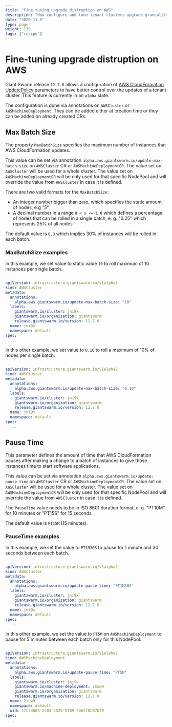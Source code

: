 ```yaml
---
title: "Fine-tuning upgrade distruption on AWS"
description: "How configure and tune tenant clusters upgrade granuality."
date: "2020-11-5"
type: page
weight: 130
tags: ["recipe"]
---
```


# Fine-tuning upgrade distruption on AWS

Giant Swarm release `12.7.0` allows a configuration of [AWS CloudFormation UpdatePolicy](https://docs.aws.amazon.com/AWSCloudFormation/latest/UserGuide/aws-attribute-updatepolicy.html) parameters to have better control over the updates of a tenant cluster. This feature is currently in an `alpha` state.

The configuration is done via annotations on `AWSCluster` or `AWSMachineDeployment`. They can be added either at creation time or they can be added on already created CRs.

## Max Batch Size

The property `MaxBatchSize` specifies the maximum number of instances that AWS CloudFormation updates.

This value can be set via annotation `alpha.aws.giantswarm.io/update-max-batch-size` on `AWSCluster` CR or `AWSMachineDeploymentCR`. The value set on `AWSCluster` will be used for a whole cluster. The value set on `AWSMachineDeploymentCR` will be only used for that specific NodePool and will override the value from `AWSCluster` in case it is defined.

There are two valid formats for the `MaxBatchSize`:

* An integer number bigger than zero, which specifies the static amount of nodes, e.g "5"
* A decimal number in a range `0 < x <= 1.0` which defines a percentage of nodes that can be rolled in a single batch, e. g. "0.25" which represents 25% of all nodes

The default value is `0.3` which implies 30% of instances will be rolled in each batch.

### MaxBatchSize examples

In this example, we set value to static value `10` to roll maximum of 10 instances per single batch.

```yaml

apiVersion: infrastructure.giantswarm.io/v1alpha2
kind: AWSCluster
metadata:
  annotations:
    alpha.aws.giantswarm.io/update-max-batch-size: "10"
  labels:
    giantswarm.io/cluster: jni9x
    giantswarm.io/organization: giantswarm
    release.giantswarm.io/version: 12.7.0
  name: jni9x
  namespace: default
spec:
 ....

```

In this other example, we set value to `0.10` to roll a maximum of 10% of nodes per single batch.

```yaml

apiVersion: infrastructure.giantswarm.io/v1alpha2
kind: AWSCluster
metadata:
  annotations:
    alpha.aws.giantswarm.io/update-max-batch-size: "0.10"
  labels:
    giantswarm.io/cluster: jni9x
    giantswarm.io/organization: giantswarm
    release.giantswarm.io/version: 12.7.0
  name: jni9x
  namespace: default
spec:
 ....

```

## Pause Time

This parameter defines the amount of time that AWS CloudFormation pauses after making a change to a batch of instances to give those instances time to start software applications.

This value can be set via annotation `alpha.aws.giantswarm.io/update-pause-time` on `AWSCluster` CR or `AWSMachineDeploymentCR`. The value set on `AWSCluster` will be used for a whole cluster. The value set on `AWSMachineDeploymentCR` will be only used for that specific NodePool and will override the value from `AWSCluster` in case it is defined.

The `PauseTime` value needs to be in ISO 8601 duration format, e. g. "PT10M" for 10 minutes or "PT15S" for 15 seconds.

The default value is `PT15M` (15 minutes).

### PauseTime examples

In this example, we set the value to `PT1M30S` to pause for 1 minute and 30 seconds between each batch.

```yaml

apiVersion: infrastructure.giantswarm.io/v1alpha2
kind: AWSCluster
metadata:
  annotations:
    alpha.aws.giantswarm.io/update-pause-time: "PT1M30S"
  labels:
    giantswarm.io/cluster: jni9x
    giantswarm.io/organization: giantswarm
    release.giantswarm.io/version: 12.7.0
  name: jni9x
  namespace: default
spec:
 ....

```

In this other example, we set the value to `PT5M` on `AWSMachineDeployment` to pause for 5 minutes between each batch only for this NodePool.

```yaml

apiVersion: infrastructure.giantswarm.io/v1alpha2
kind: AWSMachineDeployment
metadata:
  annotations:
    alpha.aws.giantswarm.io/update-pause-time: "PT5M"
  labels:
    giantswarm.io/cluster: jni9x
    giantswarm.io/machine-deployment: 2suw9
    giantswarm.io/organization: giantswarm
    release.giantswarm.io/version: 12.7.0
  name: 2suw9
  namespace: default
  uid: 17c33685-2c03-4520-9109-9b6ff0b07b70
spec:
 ...

```
